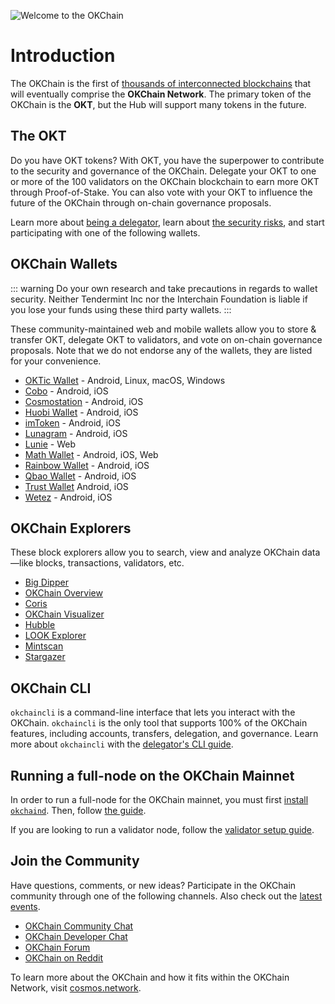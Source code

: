 <!--
order: 1
-->

![Welcome to the OKChain](../images/cosmos-hub-image.jpg)

# Introduction

The OKChain is the first of [thousands of interconnected blockchains](https://cosmos.network) that will eventually comprise the **OKChain Network**. The primary token of the OKChain is the **OKT**, but the Hub will support many tokens in the future.

## The OKT

Do you have OKT tokens? With OKT, you have the superpower to contribute to the security and governance of the OKChain. Delegate your OKT to one or more of the 100 validators on the OKChain blockchain to earn more OKT through Proof-of-Stake. You can also vote with your OKT to influence the future of the OKChain through on-chain governance proposals.

Learn more about [being a delegator](../delegators/delegator-faq.md), learn about [the security risks](../delegators/delegator-security.md), and start participating with one of the following wallets.

## OKChain Wallets

::: warning
Do your own research and take precautions in regards to wallet security. Neither Tendermint Inc nor the Interchain Foundation is liable if you lose your funds using these third party wallets.
:::

These community-maintained web and mobile wallets allow you to store & transfer OKT, delegate OKT to validators, and vote on on-chain governance proposals. Note that we do not endorse any of the wallets, they are listed for your convenience.

* [OKTic Wallet](https://OKTicwallet.io/) - Android, Linux, macOS, Windows
* [Cobo](https://cobo.com/) - Android, iOS
* [Cosmostation](https://www.cosmostation.io/) - Android, iOS
* [Huobi Wallet](https://www.huobiwallet.com/) - Android, iOS
* [imToken](https://token.im/) - Android, iOS
* [Lunagram](https://lunamint.com/) - Android, iOS
* [Lunie](https://lunie.io) - Web
* [Math Wallet](https://www.mathwallet.org/en/) - Android, iOS, Web
* [Rainbow Wallet](https://www.rainbow.one) - Android, iOS
* [Qbao Wallet](https://qbao.fund/) - Android, iOS
* [Trust Wallet](https://trustwallet.com/) Android, iOS
* [Wetez](https://www.wetez.io/pc/homepage) - Android, iOS


## OKChain Explorers

These block explorers allow you to search, view and analyze OKChain data&mdash;like blocks, transactions, validators, etc.

* [Big Dipper](https://cosmos.bigdipper.live)
* [OKChain Overview](https://genesislab.net)
* [Coris](http://coris.network)
* [OKChain Visualizer](https://nylira.net/3d)
* [Hubble](https://hubble.figment.network)
* [LOOK Explorer](https://cosmos.ping.pub)
* [Mintscan](https://mintscan.io)
* [Stargazer](https://stargazer.certus.one)

## OKChain CLI

`okchaincli` is a command-line interface that lets you interact with the OKChain. `okchaincli` is the only tool that supports 100% of the OKChain features, including accounts, transfers, delegation, and governance. Learn more about `okchaincli` with the [delegator's CLI guide](../delegators/delegator-guide-cli.md).

## Running a full-node on the OKChain Mainnet

In order to run a full-node for the OKChain mainnet, you must first [install `okchaind`](../okchain-tutorials/installation.md). Then, follow [the guide](../okchain-tutorials/join-mainnet.md).

If you are looking to run a validator node, follow the [validator setup guide](../validators/validators-guide-cli.md).

## Join the Community

Have questions, comments, or new ideas? Participate in the OKChain community through one of the following channels. Also check out the [latest events](https://cosmos.network/community).

* [OKChain Community Chat](https://t.me/cosmosproject)
* [OKChain Developer Chat](https://riot.im/app/#/room/#cosmos:matrix.org)
* [OKChain Forum](https://forum.cosmos.network)
* [OKChain on Reddit](https://reddit.com/r/cosmosnetwork)

To learn more about the OKChain and how it fits within the OKChain Network, visit [cosmos.network](https://cosmos.network).
